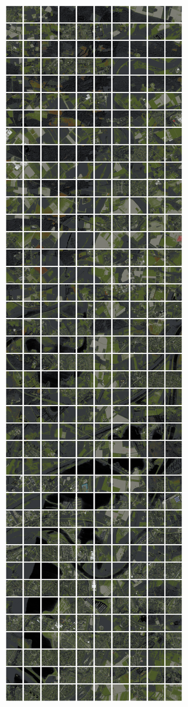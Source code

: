 <html>
<div>
<img src="https://github.com/HakkaTjakka/NL_TILE_MAP/blob/main/18/625/-1023/r.6250.-10230.png" height="44" width="44">
<img src="https://github.com/HakkaTjakka/NL_TILE_MAP/blob/main/18/625/-1023/r.6251.-10230.png" height="44" width="44">
<img src="https://github.com/HakkaTjakka/NL_TILE_MAP/blob/main/18/625/-1023/r.6252.-10230.png" height="44" width="44">
<img src="https://github.com/HakkaTjakka/NL_TILE_MAP/blob/main/18/625/-1023/r.6253.-10230.png" height="44" width="44">
<img src="https://github.com/HakkaTjakka/NL_TILE_MAP/blob/main/18/625/-1023/r.6254.-10230.png" height="44" width="44">
<img src="https://github.com/HakkaTjakka/NL_TILE_MAP/blob/main/18/625/-1023/r.6255.-10230.png" height="44" width="44">
<img src="https://github.com/HakkaTjakka/NL_TILE_MAP/blob/main/18/625/-1023/r.6256.-10230.png" height="44" width="44">
<img src="https://github.com/HakkaTjakka/NL_TILE_MAP/blob/main/18/625/-1023/r.6257.-10230.png" height="44" width="44">
<img src="https://github.com/HakkaTjakka/NL_TILE_MAP/blob/main/18/625/-1023/r.6258.-10230.png" height="44" width="44">
<img src="https://github.com/HakkaTjakka/NL_TILE_MAP/blob/main/18/625/-1023/r.6259.-10230.png" height="44" width="44">
<img src="https://github.com/HakkaTjakka/NL_TILE_MAP/blob/main/18/626/-1023/r.6260.-10230.png" height="44" width="44">
<img src="https://github.com/HakkaTjakka/NL_TILE_MAP/blob/main/18/626/-1023/r.6261.-10230.png" height="44" width="44">
<img src="https://github.com/HakkaTjakka/NL_TILE_MAP/blob/main/18/626/-1023/r.6262.-10230.png" height="44" width="44">
<img src="https://github.com/HakkaTjakka/NL_TILE_MAP/blob/main/18/626/-1023/r.6263.-10230.png" height="44" width="44">
<img src="https://github.com/HakkaTjakka/NL_TILE_MAP/blob/main/18/626/-1023/r.6264.-10230.png" height="44" width="44">
<img src="https://github.com/HakkaTjakka/NL_TILE_MAP/blob/main/18/626/-1023/r.6265.-10230.png" height="44" width="44">
<img src="https://github.com/HakkaTjakka/NL_TILE_MAP/blob/main/18/626/-1023/r.6266.-10230.png" height="44" width="44">
<img src="https://github.com/HakkaTjakka/NL_TILE_MAP/blob/main/18/626/-1023/r.6267.-10230.png" height="44" width="44">
<img src="https://github.com/HakkaTjakka/NL_TILE_MAP/blob/main/18/626/-1023/r.6268.-10230.png" height="44" width="44">
<img src="https://github.com/HakkaTjakka/NL_TILE_MAP/blob/main/18/626/-1023/r.6269.-10230.png" height="44" width="44">
<br>
<img src="https://github.com/HakkaTjakka/NL_TILE_MAP/blob/main/18/625/-1023/r.6250.-10229.png" height="44" width="44">
<img src="https://github.com/HakkaTjakka/NL_TILE_MAP/blob/main/18/625/-1023/r.6251.-10229.png" height="44" width="44">
<img src="https://github.com/HakkaTjakka/NL_TILE_MAP/blob/main/18/625/-1023/r.6252.-10229.png" height="44" width="44">
<img src="https://github.com/HakkaTjakka/NL_TILE_MAP/blob/main/18/625/-1023/r.6253.-10229.png" height="44" width="44">
<img src="https://github.com/HakkaTjakka/NL_TILE_MAP/blob/main/18/625/-1023/r.6254.-10229.png" height="44" width="44">
<img src="https://github.com/HakkaTjakka/NL_TILE_MAP/blob/main/18/625/-1023/r.6255.-10229.png" height="44" width="44">
<img src="https://github.com/HakkaTjakka/NL_TILE_MAP/blob/main/18/625/-1023/r.6256.-10229.png" height="44" width="44">
<img src="https://github.com/HakkaTjakka/NL_TILE_MAP/blob/main/18/625/-1023/r.6257.-10229.png" height="44" width="44">
<img src="https://github.com/HakkaTjakka/NL_TILE_MAP/blob/main/18/625/-1023/r.6258.-10229.png" height="44" width="44">
<img src="https://github.com/HakkaTjakka/NL_TILE_MAP/blob/main/18/625/-1023/r.6259.-10229.png" height="44" width="44">
<img src="https://github.com/HakkaTjakka/NL_TILE_MAP/blob/main/18/626/-1023/r.6260.-10229.png" height="44" width="44">
<img src="https://github.com/HakkaTjakka/NL_TILE_MAP/blob/main/18/626/-1023/r.6261.-10229.png" height="44" width="44">
<img src="https://github.com/HakkaTjakka/NL_TILE_MAP/blob/main/18/626/-1023/r.6262.-10229.png" height="44" width="44">
<img src="https://github.com/HakkaTjakka/NL_TILE_MAP/blob/main/18/626/-1023/r.6263.-10229.png" height="44" width="44">
<img src="https://github.com/HakkaTjakka/NL_TILE_MAP/blob/main/18/626/-1023/r.6264.-10229.png" height="44" width="44">
<img src="https://github.com/HakkaTjakka/NL_TILE_MAP/blob/main/18/626/-1023/r.6265.-10229.png" height="44" width="44">
<img src="https://github.com/HakkaTjakka/NL_TILE_MAP/blob/main/18/626/-1023/r.6266.-10229.png" height="44" width="44">
<img src="https://github.com/HakkaTjakka/NL_TILE_MAP/blob/main/18/626/-1023/r.6267.-10229.png" height="44" width="44">
<img src="https://github.com/HakkaTjakka/NL_TILE_MAP/blob/main/18/626/-1023/r.6268.-10229.png" height="44" width="44">
<img src="https://github.com/HakkaTjakka/NL_TILE_MAP/blob/main/18/626/-1023/r.6269.-10229.png" height="44" width="44">
<br>
<img src="https://github.com/HakkaTjakka/NL_TILE_MAP/blob/main/18/625/-1023/r.6250.-10228.png" height="44" width="44">
<img src="https://github.com/HakkaTjakka/NL_TILE_MAP/blob/main/18/625/-1023/r.6251.-10228.png" height="44" width="44">
<img src="https://github.com/HakkaTjakka/NL_TILE_MAP/blob/main/18/625/-1023/r.6252.-10228.png" height="44" width="44">
<img src="https://github.com/HakkaTjakka/NL_TILE_MAP/blob/main/18/625/-1023/r.6253.-10228.png" height="44" width="44">
<img src="https://github.com/HakkaTjakka/NL_TILE_MAP/blob/main/18/625/-1023/r.6254.-10228.png" height="44" width="44">
<img src="https://github.com/HakkaTjakka/NL_TILE_MAP/blob/main/18/625/-1023/r.6255.-10228.png" height="44" width="44">
<img src="https://github.com/HakkaTjakka/NL_TILE_MAP/blob/main/18/625/-1023/r.6256.-10228.png" height="44" width="44">
<img src="https://github.com/HakkaTjakka/NL_TILE_MAP/blob/main/18/625/-1023/r.6257.-10228.png" height="44" width="44">
<img src="https://github.com/HakkaTjakka/NL_TILE_MAP/blob/main/18/625/-1023/r.6258.-10228.png" height="44" width="44">
<img src="https://github.com/HakkaTjakka/NL_TILE_MAP/blob/main/18/625/-1023/r.6259.-10228.png" height="44" width="44">
<img src="https://github.com/HakkaTjakka/NL_TILE_MAP/blob/main/18/626/-1023/r.6260.-10228.png" height="44" width="44">
<img src="https://github.com/HakkaTjakka/NL_TILE_MAP/blob/main/18/626/-1023/r.6261.-10228.png" height="44" width="44">
<img src="https://github.com/HakkaTjakka/NL_TILE_MAP/blob/main/18/626/-1023/r.6262.-10228.png" height="44" width="44">
<img src="https://github.com/HakkaTjakka/NL_TILE_MAP/blob/main/18/626/-1023/r.6263.-10228.png" height="44" width="44">
<img src="https://github.com/HakkaTjakka/NL_TILE_MAP/blob/main/18/626/-1023/r.6264.-10228.png" height="44" width="44">
<img src="https://github.com/HakkaTjakka/NL_TILE_MAP/blob/main/18/626/-1023/r.6265.-10228.png" height="44" width="44">
<img src="https://github.com/HakkaTjakka/NL_TILE_MAP/blob/main/18/626/-1023/r.6266.-10228.png" height="44" width="44">
<img src="https://github.com/HakkaTjakka/NL_TILE_MAP/blob/main/18/626/-1023/r.6267.-10228.png" height="44" width="44">
<img src="https://github.com/HakkaTjakka/NL_TILE_MAP/blob/main/18/626/-1023/r.6268.-10228.png" height="44" width="44">
<img src="https://github.com/HakkaTjakka/NL_TILE_MAP/blob/main/18/626/-1023/r.6269.-10228.png" height="44" width="44">
<br>
<img src="https://github.com/HakkaTjakka/NL_TILE_MAP/blob/main/18/625/-1023/r.6250.-10227.png" height="44" width="44">
<img src="https://github.com/HakkaTjakka/NL_TILE_MAP/blob/main/18/625/-1023/r.6251.-10227.png" height="44" width="44">
<img src="https://github.com/HakkaTjakka/NL_TILE_MAP/blob/main/18/625/-1023/r.6252.-10227.png" height="44" width="44">
<img src="https://github.com/HakkaTjakka/NL_TILE_MAP/blob/main/18/625/-1023/r.6253.-10227.png" height="44" width="44">
<img src="https://github.com/HakkaTjakka/NL_TILE_MAP/blob/main/18/625/-1023/r.6254.-10227.png" height="44" width="44">
<img src="https://github.com/HakkaTjakka/NL_TILE_MAP/blob/main/18/625/-1023/r.6255.-10227.png" height="44" width="44">
<img src="https://github.com/HakkaTjakka/NL_TILE_MAP/blob/main/18/625/-1023/r.6256.-10227.png" height="44" width="44">
<img src="https://github.com/HakkaTjakka/NL_TILE_MAP/blob/main/18/625/-1023/r.6257.-10227.png" height="44" width="44">
<img src="https://github.com/HakkaTjakka/NL_TILE_MAP/blob/main/18/625/-1023/r.6258.-10227.png" height="44" width="44">
<img src="https://github.com/HakkaTjakka/NL_TILE_MAP/blob/main/18/625/-1023/r.6259.-10227.png" height="44" width="44">
<img src="https://github.com/HakkaTjakka/NL_TILE_MAP/blob/main/18/626/-1023/r.6260.-10227.png" height="44" width="44">
<img src="https://github.com/HakkaTjakka/NL_TILE_MAP/blob/main/18/626/-1023/r.6261.-10227.png" height="44" width="44">
<img src="https://github.com/HakkaTjakka/NL_TILE_MAP/blob/main/18/626/-1023/r.6262.-10227.png" height="44" width="44">
<img src="https://github.com/HakkaTjakka/NL_TILE_MAP/blob/main/18/626/-1023/r.6263.-10227.png" height="44" width="44">
<img src="https://github.com/HakkaTjakka/NL_TILE_MAP/blob/main/18/626/-1023/r.6264.-10227.png" height="44" width="44">
<img src="https://github.com/HakkaTjakka/NL_TILE_MAP/blob/main/18/626/-1023/r.6265.-10227.png" height="44" width="44">
<img src="https://github.com/HakkaTjakka/NL_TILE_MAP/blob/main/18/626/-1023/r.6266.-10227.png" height="44" width="44">
<img src="https://github.com/HakkaTjakka/NL_TILE_MAP/blob/main/18/626/-1023/r.6267.-10227.png" height="44" width="44">
<img src="https://github.com/HakkaTjakka/NL_TILE_MAP/blob/main/18/626/-1023/r.6268.-10227.png" height="44" width="44">
<img src="https://github.com/HakkaTjakka/NL_TILE_MAP/blob/main/18/626/-1023/r.6269.-10227.png" height="44" width="44">
<br>
<img src="https://github.com/HakkaTjakka/NL_TILE_MAP/blob/main/18/625/-1023/r.6250.-10226.png" height="44" width="44">
<img src="https://github.com/HakkaTjakka/NL_TILE_MAP/blob/main/18/625/-1023/r.6251.-10226.png" height="44" width="44">
<img src="https://github.com/HakkaTjakka/NL_TILE_MAP/blob/main/18/625/-1023/r.6252.-10226.png" height="44" width="44">
<img src="https://github.com/HakkaTjakka/NL_TILE_MAP/blob/main/18/625/-1023/r.6253.-10226.png" height="44" width="44">
<img src="https://github.com/HakkaTjakka/NL_TILE_MAP/blob/main/18/625/-1023/r.6254.-10226.png" height="44" width="44">
<img src="https://github.com/HakkaTjakka/NL_TILE_MAP/blob/main/18/625/-1023/r.6255.-10226.png" height="44" width="44">
<img src="https://github.com/HakkaTjakka/NL_TILE_MAP/blob/main/18/625/-1023/r.6256.-10226.png" height="44" width="44">
<img src="https://github.com/HakkaTjakka/NL_TILE_MAP/blob/main/18/625/-1023/r.6257.-10226.png" height="44" width="44">
<img src="https://github.com/HakkaTjakka/NL_TILE_MAP/blob/main/18/625/-1023/r.6258.-10226.png" height="44" width="44">
<img src="https://github.com/HakkaTjakka/NL_TILE_MAP/blob/main/18/625/-1023/r.6259.-10226.png" height="44" width="44">
<img src="https://github.com/HakkaTjakka/NL_TILE_MAP/blob/main/18/626/-1023/r.6260.-10226.png" height="44" width="44">
<img src="https://github.com/HakkaTjakka/NL_TILE_MAP/blob/main/18/626/-1023/r.6261.-10226.png" height="44" width="44">
<img src="https://github.com/HakkaTjakka/NL_TILE_MAP/blob/main/18/626/-1023/r.6262.-10226.png" height="44" width="44">
<img src="https://github.com/HakkaTjakka/NL_TILE_MAP/blob/main/18/626/-1023/r.6263.-10226.png" height="44" width="44">
<img src="https://github.com/HakkaTjakka/NL_TILE_MAP/blob/main/18/626/-1023/r.6264.-10226.png" height="44" width="44">
<img src="https://github.com/HakkaTjakka/NL_TILE_MAP/blob/main/18/626/-1023/r.6265.-10226.png" height="44" width="44">
<img src="https://github.com/HakkaTjakka/NL_TILE_MAP/blob/main/18/626/-1023/r.6266.-10226.png" height="44" width="44">
<img src="https://github.com/HakkaTjakka/NL_TILE_MAP/blob/main/18/626/-1023/r.6267.-10226.png" height="44" width="44">
<img src="https://github.com/HakkaTjakka/NL_TILE_MAP/blob/main/18/626/-1023/r.6268.-10226.png" height="44" width="44">
<img src="https://github.com/HakkaTjakka/NL_TILE_MAP/blob/main/18/626/-1023/r.6269.-10226.png" height="44" width="44">
<br>
<img src="https://github.com/HakkaTjakka/NL_TILE_MAP/blob/main/18/625/-1023/r.6250.-10225.png" height="44" width="44">
<img src="https://github.com/HakkaTjakka/NL_TILE_MAP/blob/main/18/625/-1023/r.6251.-10225.png" height="44" width="44">
<img src="https://github.com/HakkaTjakka/NL_TILE_MAP/blob/main/18/625/-1023/r.6252.-10225.png" height="44" width="44">
<img src="https://github.com/HakkaTjakka/NL_TILE_MAP/blob/main/18/625/-1023/r.6253.-10225.png" height="44" width="44">
<img src="https://github.com/HakkaTjakka/NL_TILE_MAP/blob/main/18/625/-1023/r.6254.-10225.png" height="44" width="44">
<img src="https://github.com/HakkaTjakka/NL_TILE_MAP/blob/main/18/625/-1023/r.6255.-10225.png" height="44" width="44">
<img src="https://github.com/HakkaTjakka/NL_TILE_MAP/blob/main/18/625/-1023/r.6256.-10225.png" height="44" width="44">
<img src="https://github.com/HakkaTjakka/NL_TILE_MAP/blob/main/18/625/-1023/r.6257.-10225.png" height="44" width="44">
<img src="https://github.com/HakkaTjakka/NL_TILE_MAP/blob/main/18/625/-1023/r.6258.-10225.png" height="44" width="44">
<img src="https://github.com/HakkaTjakka/NL_TILE_MAP/blob/main/18/625/-1023/r.6259.-10225.png" height="44" width="44">
<img src="https://github.com/HakkaTjakka/NL_TILE_MAP/blob/main/18/626/-1023/r.6260.-10225.png" height="44" width="44">
<img src="https://github.com/HakkaTjakka/NL_TILE_MAP/blob/main/18/626/-1023/r.6261.-10225.png" height="44" width="44">
<img src="https://github.com/HakkaTjakka/NL_TILE_MAP/blob/main/18/626/-1023/r.6262.-10225.png" height="44" width="44">
<img src="https://github.com/HakkaTjakka/NL_TILE_MAP/blob/main/18/626/-1023/r.6263.-10225.png" height="44" width="44">
<img src="https://github.com/HakkaTjakka/NL_TILE_MAP/blob/main/18/626/-1023/r.6264.-10225.png" height="44" width="44">
<img src="https://github.com/HakkaTjakka/NL_TILE_MAP/blob/main/18/626/-1023/r.6265.-10225.png" height="44" width="44">
<img src="https://github.com/HakkaTjakka/NL_TILE_MAP/blob/main/18/626/-1023/r.6266.-10225.png" height="44" width="44">
<img src="https://github.com/HakkaTjakka/NL_TILE_MAP/blob/main/18/626/-1023/r.6267.-10225.png" height="44" width="44">
<img src="https://github.com/HakkaTjakka/NL_TILE_MAP/blob/main/18/626/-1023/r.6268.-10225.png" height="44" width="44">
<img src="https://github.com/HakkaTjakka/NL_TILE_MAP/blob/main/18/626/-1023/r.6269.-10225.png" height="44" width="44">
<br>
<img src="https://github.com/HakkaTjakka/NL_TILE_MAP/blob/main/18/625/-1023/r.6250.-10224.png" height="44" width="44">
<img src="https://github.com/HakkaTjakka/NL_TILE_MAP/blob/main/18/625/-1023/r.6251.-10224.png" height="44" width="44">
<img src="https://github.com/HakkaTjakka/NL_TILE_MAP/blob/main/18/625/-1023/r.6252.-10224.png" height="44" width="44">
<img src="https://github.com/HakkaTjakka/NL_TILE_MAP/blob/main/18/625/-1023/r.6253.-10224.png" height="44" width="44">
<img src="https://github.com/HakkaTjakka/NL_TILE_MAP/blob/main/18/625/-1023/r.6254.-10224.png" height="44" width="44">
<img src="https://github.com/HakkaTjakka/NL_TILE_MAP/blob/main/18/625/-1023/r.6255.-10224.png" height="44" width="44">
<img src="https://github.com/HakkaTjakka/NL_TILE_MAP/blob/main/18/625/-1023/r.6256.-10224.png" height="44" width="44">
<img src="https://github.com/HakkaTjakka/NL_TILE_MAP/blob/main/18/625/-1023/r.6257.-10224.png" height="44" width="44">
<img src="https://github.com/HakkaTjakka/NL_TILE_MAP/blob/main/18/625/-1023/r.6258.-10224.png" height="44" width="44">
<img src="https://github.com/HakkaTjakka/NL_TILE_MAP/blob/main/18/625/-1023/r.6259.-10224.png" height="44" width="44">
<img src="https://github.com/HakkaTjakka/NL_TILE_MAP/blob/main/18/626/-1023/r.6260.-10224.png" height="44" width="44">
<img src="https://github.com/HakkaTjakka/NL_TILE_MAP/blob/main/18/626/-1023/r.6261.-10224.png" height="44" width="44">
<img src="https://github.com/HakkaTjakka/NL_TILE_MAP/blob/main/18/626/-1023/r.6262.-10224.png" height="44" width="44">
<img src="https://github.com/HakkaTjakka/NL_TILE_MAP/blob/main/18/626/-1023/r.6263.-10224.png" height="44" width="44">
<img src="https://github.com/HakkaTjakka/NL_TILE_MAP/blob/main/18/626/-1023/r.6264.-10224.png" height="44" width="44">
<img src="https://github.com/HakkaTjakka/NL_TILE_MAP/blob/main/18/626/-1023/r.6265.-10224.png" height="44" width="44">
<img src="https://github.com/HakkaTjakka/NL_TILE_MAP/blob/main/18/626/-1023/r.6266.-10224.png" height="44" width="44">
<img src="https://github.com/HakkaTjakka/NL_TILE_MAP/blob/main/18/626/-1023/r.6267.-10224.png" height="44" width="44">
<img src="https://github.com/HakkaTjakka/NL_TILE_MAP/blob/main/18/626/-1023/r.6268.-10224.png" height="44" width="44">
<img src="https://github.com/HakkaTjakka/NL_TILE_MAP/blob/main/18/626/-1023/r.6269.-10224.png" height="44" width="44">
<br>
<img src="https://github.com/HakkaTjakka/NL_TILE_MAP/blob/main/18/625/-1023/r.6250.-10223.png" height="44" width="44">
<img src="https://github.com/HakkaTjakka/NL_TILE_MAP/blob/main/18/625/-1023/r.6251.-10223.png" height="44" width="44">
<img src="https://github.com/HakkaTjakka/NL_TILE_MAP/blob/main/18/625/-1023/r.6252.-10223.png" height="44" width="44">
<img src="https://github.com/HakkaTjakka/NL_TILE_MAP/blob/main/18/625/-1023/r.6253.-10223.png" height="44" width="44">
<img src="https://github.com/HakkaTjakka/NL_TILE_MAP/blob/main/18/625/-1023/r.6254.-10223.png" height="44" width="44">
<img src="https://github.com/HakkaTjakka/NL_TILE_MAP/blob/main/18/625/-1023/r.6255.-10223.png" height="44" width="44">
<img src="https://github.com/HakkaTjakka/NL_TILE_MAP/blob/main/18/625/-1023/r.6256.-10223.png" height="44" width="44">
<img src="https://github.com/HakkaTjakka/NL_TILE_MAP/blob/main/18/625/-1023/r.6257.-10223.png" height="44" width="44">
<img src="https://github.com/HakkaTjakka/NL_TILE_MAP/blob/main/18/625/-1023/r.6258.-10223.png" height="44" width="44">
<img src="https://github.com/HakkaTjakka/NL_TILE_MAP/blob/main/18/625/-1023/r.6259.-10223.png" height="44" width="44">
<img src="https://github.com/HakkaTjakka/NL_TILE_MAP/blob/main/18/626/-1023/r.6260.-10223.png" height="44" width="44">
<img src="https://github.com/HakkaTjakka/NL_TILE_MAP/blob/main/18/626/-1023/r.6261.-10223.png" height="44" width="44">
<img src="https://github.com/HakkaTjakka/NL_TILE_MAP/blob/main/18/626/-1023/r.6262.-10223.png" height="44" width="44">
<img src="https://github.com/HakkaTjakka/NL_TILE_MAP/blob/main/18/626/-1023/r.6263.-10223.png" height="44" width="44">
<img src="https://github.com/HakkaTjakka/NL_TILE_MAP/blob/main/18/626/-1023/r.6264.-10223.png" height="44" width="44">
<img src="https://github.com/HakkaTjakka/NL_TILE_MAP/blob/main/18/626/-1023/r.6265.-10223.png" height="44" width="44">
<img src="https://github.com/HakkaTjakka/NL_TILE_MAP/blob/main/18/626/-1023/r.6266.-10223.png" height="44" width="44">
<img src="https://github.com/HakkaTjakka/NL_TILE_MAP/blob/main/18/626/-1023/r.6267.-10223.png" height="44" width="44">
<img src="https://github.com/HakkaTjakka/NL_TILE_MAP/blob/main/18/626/-1023/r.6268.-10223.png" height="44" width="44">
<img src="https://github.com/HakkaTjakka/NL_TILE_MAP/blob/main/18/626/-1023/r.6269.-10223.png" height="44" width="44">
<br>
<img src="https://github.com/HakkaTjakka/NL_TILE_MAP/blob/main/18/625/-1023/r.6250.-10222.png" height="44" width="44">
<img src="https://github.com/HakkaTjakka/NL_TILE_MAP/blob/main/18/625/-1023/r.6251.-10222.png" height="44" width="44">
<img src="https://github.com/HakkaTjakka/NL_TILE_MAP/blob/main/18/625/-1023/r.6252.-10222.png" height="44" width="44">
<img src="https://github.com/HakkaTjakka/NL_TILE_MAP/blob/main/18/625/-1023/r.6253.-10222.png" height="44" width="44">
<img src="https://github.com/HakkaTjakka/NL_TILE_MAP/blob/main/18/625/-1023/r.6254.-10222.png" height="44" width="44">
<img src="https://github.com/HakkaTjakka/NL_TILE_MAP/blob/main/18/625/-1023/r.6255.-10222.png" height="44" width="44">
<img src="https://github.com/HakkaTjakka/NL_TILE_MAP/blob/main/18/625/-1023/r.6256.-10222.png" height="44" width="44">
<img src="https://github.com/HakkaTjakka/NL_TILE_MAP/blob/main/18/625/-1023/r.6257.-10222.png" height="44" width="44">
<img src="https://github.com/HakkaTjakka/NL_TILE_MAP/blob/main/18/625/-1023/r.6258.-10222.png" height="44" width="44">
<img src="https://github.com/HakkaTjakka/NL_TILE_MAP/blob/main/18/625/-1023/r.6259.-10222.png" height="44" width="44">
<img src="https://github.com/HakkaTjakka/NL_TILE_MAP/blob/main/18/626/-1023/r.6260.-10222.png" height="44" width="44">
<img src="https://github.com/HakkaTjakka/NL_TILE_MAP/blob/main/18/626/-1023/r.6261.-10222.png" height="44" width="44">
<img src="https://github.com/HakkaTjakka/NL_TILE_MAP/blob/main/18/626/-1023/r.6262.-10222.png" height="44" width="44">
<img src="https://github.com/HakkaTjakka/NL_TILE_MAP/blob/main/18/626/-1023/r.6263.-10222.png" height="44" width="44">
<img src="https://github.com/HakkaTjakka/NL_TILE_MAP/blob/main/18/626/-1023/r.6264.-10222.png" height="44" width="44">
<img src="https://github.com/HakkaTjakka/NL_TILE_MAP/blob/main/18/626/-1023/r.6265.-10222.png" height="44" width="44">
<img src="https://github.com/HakkaTjakka/NL_TILE_MAP/blob/main/18/626/-1023/r.6266.-10222.png" height="44" width="44">
<img src="https://github.com/HakkaTjakka/NL_TILE_MAP/blob/main/18/626/-1023/r.6267.-10222.png" height="44" width="44">
<img src="https://github.com/HakkaTjakka/NL_TILE_MAP/blob/main/18/626/-1023/r.6268.-10222.png" height="44" width="44">
<img src="https://github.com/HakkaTjakka/NL_TILE_MAP/blob/main/18/626/-1023/r.6269.-10222.png" height="44" width="44">
<br>
<img src="https://github.com/HakkaTjakka/NL_TILE_MAP/blob/main/18/625/-1023/r.6250.-10221.png" height="44" width="44">
<img src="https://github.com/HakkaTjakka/NL_TILE_MAP/blob/main/18/625/-1023/r.6251.-10221.png" height="44" width="44">
<img src="https://github.com/HakkaTjakka/NL_TILE_MAP/blob/main/18/625/-1023/r.6252.-10221.png" height="44" width="44">
<img src="https://github.com/HakkaTjakka/NL_TILE_MAP/blob/main/18/625/-1023/r.6253.-10221.png" height="44" width="44">
<img src="https://github.com/HakkaTjakka/NL_TILE_MAP/blob/main/18/625/-1023/r.6254.-10221.png" height="44" width="44">
<img src="https://github.com/HakkaTjakka/NL_TILE_MAP/blob/main/18/625/-1023/r.6255.-10221.png" height="44" width="44">
<img src="https://github.com/HakkaTjakka/NL_TILE_MAP/blob/main/18/625/-1023/r.6256.-10221.png" height="44" width="44">
<img src="https://github.com/HakkaTjakka/NL_TILE_MAP/blob/main/18/625/-1023/r.6257.-10221.png" height="44" width="44">
<img src="https://github.com/HakkaTjakka/NL_TILE_MAP/blob/main/18/625/-1023/r.6258.-10221.png" height="44" width="44">
<img src="https://github.com/HakkaTjakka/NL_TILE_MAP/blob/main/18/625/-1023/r.6259.-10221.png" height="44" width="44">
<img src="https://github.com/HakkaTjakka/NL_TILE_MAP/blob/main/18/626/-1023/r.6260.-10221.png" height="44" width="44">
<img src="https://github.com/HakkaTjakka/NL_TILE_MAP/blob/main/18/626/-1023/r.6261.-10221.png" height="44" width="44">
<img src="https://github.com/HakkaTjakka/NL_TILE_MAP/blob/main/18/626/-1023/r.6262.-10221.png" height="44" width="44">
<img src="https://github.com/HakkaTjakka/NL_TILE_MAP/blob/main/18/626/-1023/r.6263.-10221.png" height="44" width="44">
<img src="https://github.com/HakkaTjakka/NL_TILE_MAP/blob/main/18/626/-1023/r.6264.-10221.png" height="44" width="44">
<img src="https://github.com/HakkaTjakka/NL_TILE_MAP/blob/main/18/626/-1023/r.6265.-10221.png" height="44" width="44">
<img src="https://github.com/HakkaTjakka/NL_TILE_MAP/blob/main/18/626/-1023/r.6266.-10221.png" height="44" width="44">
<img src="https://github.com/HakkaTjakka/NL_TILE_MAP/blob/main/18/626/-1023/r.6267.-10221.png" height="44" width="44">
<img src="https://github.com/HakkaTjakka/NL_TILE_MAP/blob/main/18/626/-1023/r.6268.-10221.png" height="44" width="44">
<img src="https://github.com/HakkaTjakka/NL_TILE_MAP/blob/main/18/626/-1023/r.6269.-10221.png" height="44" width="44">
<br>
<img src="https://github.com/HakkaTjakka/NL_TILE_MAP/blob/main/18/625/-1022/r.6250.-10220.png" height="44" width="44">
<img src="https://github.com/HakkaTjakka/NL_TILE_MAP/blob/main/18/625/-1022/r.6251.-10220.png" height="44" width="44">
<img src="https://github.com/HakkaTjakka/NL_TILE_MAP/blob/main/18/625/-1022/r.6252.-10220.png" height="44" width="44">
<img src="https://github.com/HakkaTjakka/NL_TILE_MAP/blob/main/18/625/-1022/r.6253.-10220.png" height="44" width="44">
<img src="https://github.com/HakkaTjakka/NL_TILE_MAP/blob/main/18/625/-1022/r.6254.-10220.png" height="44" width="44">
<img src="https://github.com/HakkaTjakka/NL_TILE_MAP/blob/main/18/625/-1022/r.6255.-10220.png" height="44" width="44">
<img src="https://github.com/HakkaTjakka/NL_TILE_MAP/blob/main/18/625/-1022/r.6256.-10220.png" height="44" width="44">
<img src="https://github.com/HakkaTjakka/NL_TILE_MAP/blob/main/18/625/-1022/r.6257.-10220.png" height="44" width="44">
<img src="https://github.com/HakkaTjakka/NL_TILE_MAP/blob/main/18/625/-1022/r.6258.-10220.png" height="44" width="44">
<img src="https://github.com/HakkaTjakka/NL_TILE_MAP/blob/main/18/625/-1022/r.6259.-10220.png" height="44" width="44">
<img src="https://github.com/HakkaTjakka/NL_TILE_MAP/blob/main/18/626/-1022/r.6260.-10220.png" height="44" width="44">
<img src="https://github.com/HakkaTjakka/NL_TILE_MAP/blob/main/18/626/-1022/r.6261.-10220.png" height="44" width="44">
<img src="https://github.com/HakkaTjakka/NL_TILE_MAP/blob/main/18/626/-1022/r.6262.-10220.png" height="44" width="44">
<img src="https://github.com/HakkaTjakka/NL_TILE_MAP/blob/main/18/626/-1022/r.6263.-10220.png" height="44" width="44">
<img src="https://github.com/HakkaTjakka/NL_TILE_MAP/blob/main/18/626/-1022/r.6264.-10220.png" height="44" width="44">
<img src="https://github.com/HakkaTjakka/NL_TILE_MAP/blob/main/18/626/-1022/r.6265.-10220.png" height="44" width="44">
<img src="https://github.com/HakkaTjakka/NL_TILE_MAP/blob/main/18/626/-1022/r.6266.-10220.png" height="44" width="44">
<img src="https://github.com/HakkaTjakka/NL_TILE_MAP/blob/main/18/626/-1022/r.6267.-10220.png" height="44" width="44">
<img src="https://github.com/HakkaTjakka/NL_TILE_MAP/blob/main/18/626/-1022/r.6268.-10220.png" height="44" width="44">
<img src="https://github.com/HakkaTjakka/NL_TILE_MAP/blob/main/18/626/-1022/r.6269.-10220.png" height="44" width="44">
<br>
<img src="https://github.com/HakkaTjakka/NL_TILE_MAP/blob/main/18/625/-1022/r.6250.-10219.png" height="44" width="44">
<img src="https://github.com/HakkaTjakka/NL_TILE_MAP/blob/main/18/625/-1022/r.6251.-10219.png" height="44" width="44">
<img src="https://github.com/HakkaTjakka/NL_TILE_MAP/blob/main/18/625/-1022/r.6252.-10219.png" height="44" width="44">
<img src="https://github.com/HakkaTjakka/NL_TILE_MAP/blob/main/18/625/-1022/r.6253.-10219.png" height="44" width="44">
<img src="https://github.com/HakkaTjakka/NL_TILE_MAP/blob/main/18/625/-1022/r.6254.-10219.png" height="44" width="44">
<img src="https://github.com/HakkaTjakka/NL_TILE_MAP/blob/main/18/625/-1022/r.6255.-10219.png" height="44" width="44">
<img src="https://github.com/HakkaTjakka/NL_TILE_MAP/blob/main/18/625/-1022/r.6256.-10219.png" height="44" width="44">
<img src="https://github.com/HakkaTjakka/NL_TILE_MAP/blob/main/18/625/-1022/r.6257.-10219.png" height="44" width="44">
<img src="https://github.com/HakkaTjakka/NL_TILE_MAP/blob/main/18/625/-1022/r.6258.-10219.png" height="44" width="44">
<img src="https://github.com/HakkaTjakka/NL_TILE_MAP/blob/main/18/625/-1022/r.6259.-10219.png" height="44" width="44">
<img src="https://github.com/HakkaTjakka/NL_TILE_MAP/blob/main/18/626/-1022/r.6260.-10219.png" height="44" width="44">
<img src="https://github.com/HakkaTjakka/NL_TILE_MAP/blob/main/18/626/-1022/r.6261.-10219.png" height="44" width="44">
<img src="https://github.com/HakkaTjakka/NL_TILE_MAP/blob/main/18/626/-1022/r.6262.-10219.png" height="44" width="44">
<img src="https://github.com/HakkaTjakka/NL_TILE_MAP/blob/main/18/626/-1022/r.6263.-10219.png" height="44" width="44">
<img src="https://github.com/HakkaTjakka/NL_TILE_MAP/blob/main/18/626/-1022/r.6264.-10219.png" height="44" width="44">
<img src="https://github.com/HakkaTjakka/NL_TILE_MAP/blob/main/18/626/-1022/r.6265.-10219.png" height="44" width="44">
<img src="https://github.com/HakkaTjakka/NL_TILE_MAP/blob/main/18/626/-1022/r.6266.-10219.png" height="44" width="44">
<img src="https://github.com/HakkaTjakka/NL_TILE_MAP/blob/main/18/626/-1022/r.6267.-10219.png" height="44" width="44">
<img src="https://github.com/HakkaTjakka/NL_TILE_MAP/blob/main/18/626/-1022/r.6268.-10219.png" height="44" width="44">
<img src="https://github.com/HakkaTjakka/NL_TILE_MAP/blob/main/18/626/-1022/r.6269.-10219.png" height="44" width="44">
<br>
<img src="https://github.com/HakkaTjakka/NL_TILE_MAP/blob/main/18/625/-1022/r.6250.-10218.png" height="44" width="44">
<img src="https://github.com/HakkaTjakka/NL_TILE_MAP/blob/main/18/625/-1022/r.6251.-10218.png" height="44" width="44">
<img src="https://github.com/HakkaTjakka/NL_TILE_MAP/blob/main/18/625/-1022/r.6252.-10218.png" height="44" width="44">
<img src="https://github.com/HakkaTjakka/NL_TILE_MAP/blob/main/18/625/-1022/r.6253.-10218.png" height="44" width="44">
<img src="https://github.com/HakkaTjakka/NL_TILE_MAP/blob/main/18/625/-1022/r.6254.-10218.png" height="44" width="44">
<img src="https://github.com/HakkaTjakka/NL_TILE_MAP/blob/main/18/625/-1022/r.6255.-10218.png" height="44" width="44">
<img src="https://github.com/HakkaTjakka/NL_TILE_MAP/blob/main/18/625/-1022/r.6256.-10218.png" height="44" width="44">
<img src="https://github.com/HakkaTjakka/NL_TILE_MAP/blob/main/18/625/-1022/r.6257.-10218.png" height="44" width="44">
<img src="https://github.com/HakkaTjakka/NL_TILE_MAP/blob/main/18/625/-1022/r.6258.-10218.png" height="44" width="44">
<img src="https://github.com/HakkaTjakka/NL_TILE_MAP/blob/main/18/625/-1022/r.6259.-10218.png" height="44" width="44">
<img src="https://github.com/HakkaTjakka/NL_TILE_MAP/blob/main/18/626/-1022/r.6260.-10218.png" height="44" width="44">
<img src="https://github.com/HakkaTjakka/NL_TILE_MAP/blob/main/18/626/-1022/r.6261.-10218.png" height="44" width="44">
<img src="https://github.com/HakkaTjakka/NL_TILE_MAP/blob/main/18/626/-1022/r.6262.-10218.png" height="44" width="44">
<img src="https://github.com/HakkaTjakka/NL_TILE_MAP/blob/main/18/626/-1022/r.6263.-10218.png" height="44" width="44">
<img src="https://github.com/HakkaTjakka/NL_TILE_MAP/blob/main/18/626/-1022/r.6264.-10218.png" height="44" width="44">
<img src="https://github.com/HakkaTjakka/NL_TILE_MAP/blob/main/18/626/-1022/r.6265.-10218.png" height="44" width="44">
<img src="https://github.com/HakkaTjakka/NL_TILE_MAP/blob/main/18/626/-1022/r.6266.-10218.png" height="44" width="44">
<img src="https://github.com/HakkaTjakka/NL_TILE_MAP/blob/main/18/626/-1022/r.6267.-10218.png" height="44" width="44">
<img src="https://github.com/HakkaTjakka/NL_TILE_MAP/blob/main/18/626/-1022/r.6268.-10218.png" height="44" width="44">
<img src="https://github.com/HakkaTjakka/NL_TILE_MAP/blob/main/18/626/-1022/r.6269.-10218.png" height="44" width="44">
<br>
<img src="https://github.com/HakkaTjakka/NL_TILE_MAP/blob/main/18/625/-1022/r.6250.-10217.png" height="44" width="44">
<img src="https://github.com/HakkaTjakka/NL_TILE_MAP/blob/main/18/625/-1022/r.6251.-10217.png" height="44" width="44">
<img src="https://github.com/HakkaTjakka/NL_TILE_MAP/blob/main/18/625/-1022/r.6252.-10217.png" height="44" width="44">
<img src="https://github.com/HakkaTjakka/NL_TILE_MAP/blob/main/18/625/-1022/r.6253.-10217.png" height="44" width="44">
<img src="https://github.com/HakkaTjakka/NL_TILE_MAP/blob/main/18/625/-1022/r.6254.-10217.png" height="44" width="44">
<img src="https://github.com/HakkaTjakka/NL_TILE_MAP/blob/main/18/625/-1022/r.6255.-10217.png" height="44" width="44">
<img src="https://github.com/HakkaTjakka/NL_TILE_MAP/blob/main/18/625/-1022/r.6256.-10217.png" height="44" width="44">
<img src="https://github.com/HakkaTjakka/NL_TILE_MAP/blob/main/18/625/-1022/r.6257.-10217.png" height="44" width="44">
<img src="https://github.com/HakkaTjakka/NL_TILE_MAP/blob/main/18/625/-1022/r.6258.-10217.png" height="44" width="44">
<img src="https://github.com/HakkaTjakka/NL_TILE_MAP/blob/main/18/625/-1022/r.6259.-10217.png" height="44" width="44">
<img src="https://github.com/HakkaTjakka/NL_TILE_MAP/blob/main/18/626/-1022/r.6260.-10217.png" height="44" width="44">
<img src="https://github.com/HakkaTjakka/NL_TILE_MAP/blob/main/18/626/-1022/r.6261.-10217.png" height="44" width="44">
<img src="https://github.com/HakkaTjakka/NL_TILE_MAP/blob/main/18/626/-1022/r.6262.-10217.png" height="44" width="44">
<img src="https://github.com/HakkaTjakka/NL_TILE_MAP/blob/main/18/626/-1022/r.6263.-10217.png" height="44" width="44">
<img src="https://github.com/HakkaTjakka/NL_TILE_MAP/blob/main/18/626/-1022/r.6264.-10217.png" height="44" width="44">
<img src="https://github.com/HakkaTjakka/NL_TILE_MAP/blob/main/18/626/-1022/r.6265.-10217.png" height="44" width="44">
<img src="https://github.com/HakkaTjakka/NL_TILE_MAP/blob/main/18/626/-1022/r.6266.-10217.png" height="44" width="44">
<img src="https://github.com/HakkaTjakka/NL_TILE_MAP/blob/main/18/626/-1022/r.6267.-10217.png" height="44" width="44">
<img src="https://github.com/HakkaTjakka/NL_TILE_MAP/blob/main/18/626/-1022/r.6268.-10217.png" height="44" width="44">
<img src="https://github.com/HakkaTjakka/NL_TILE_MAP/blob/main/18/626/-1022/r.6269.-10217.png" height="44" width="44">
<br>
<img src="https://github.com/HakkaTjakka/NL_TILE_MAP/blob/main/18/625/-1022/r.6250.-10216.png" height="44" width="44">
<img src="https://github.com/HakkaTjakka/NL_TILE_MAP/blob/main/18/625/-1022/r.6251.-10216.png" height="44" width="44">
<img src="https://github.com/HakkaTjakka/NL_TILE_MAP/blob/main/18/625/-1022/r.6252.-10216.png" height="44" width="44">
<img src="https://github.com/HakkaTjakka/NL_TILE_MAP/blob/main/18/625/-1022/r.6253.-10216.png" height="44" width="44">
<img src="https://github.com/HakkaTjakka/NL_TILE_MAP/blob/main/18/625/-1022/r.6254.-10216.png" height="44" width="44">
<img src="https://github.com/HakkaTjakka/NL_TILE_MAP/blob/main/18/625/-1022/r.6255.-10216.png" height="44" width="44">
<img src="https://github.com/HakkaTjakka/NL_TILE_MAP/blob/main/18/625/-1022/r.6256.-10216.png" height="44" width="44">
<img src="https://github.com/HakkaTjakka/NL_TILE_MAP/blob/main/18/625/-1022/r.6257.-10216.png" height="44" width="44">
<img src="https://github.com/HakkaTjakka/NL_TILE_MAP/blob/main/18/625/-1022/r.6258.-10216.png" height="44" width="44">
<img src="https://github.com/HakkaTjakka/NL_TILE_MAP/blob/main/18/625/-1022/r.6259.-10216.png" height="44" width="44">
<img src="https://github.com/HakkaTjakka/NL_TILE_MAP/blob/main/18/626/-1022/r.6260.-10216.png" height="44" width="44">
<img src="https://github.com/HakkaTjakka/NL_TILE_MAP/blob/main/18/626/-1022/r.6261.-10216.png" height="44" width="44">
<img src="https://github.com/HakkaTjakka/NL_TILE_MAP/blob/main/18/626/-1022/r.6262.-10216.png" height="44" width="44">
<img src="https://github.com/HakkaTjakka/NL_TILE_MAP/blob/main/18/626/-1022/r.6263.-10216.png" height="44" width="44">
<img src="https://github.com/HakkaTjakka/NL_TILE_MAP/blob/main/18/626/-1022/r.6264.-10216.png" height="44" width="44">
<img src="https://github.com/HakkaTjakka/NL_TILE_MAP/blob/main/18/626/-1022/r.6265.-10216.png" height="44" width="44">
<img src="https://github.com/HakkaTjakka/NL_TILE_MAP/blob/main/18/626/-1022/r.6266.-10216.png" height="44" width="44">
<img src="https://github.com/HakkaTjakka/NL_TILE_MAP/blob/main/18/626/-1022/r.6267.-10216.png" height="44" width="44">
<img src="https://github.com/HakkaTjakka/NL_TILE_MAP/blob/main/18/626/-1022/r.6268.-10216.png" height="44" width="44">
<img src="https://github.com/HakkaTjakka/NL_TILE_MAP/blob/main/18/626/-1022/r.6269.-10216.png" height="44" width="44">
<br>
<img src="https://github.com/HakkaTjakka/NL_TILE_MAP/blob/main/18/625/-1022/r.6250.-10215.png" height="44" width="44">
<img src="https://github.com/HakkaTjakka/NL_TILE_MAP/blob/main/18/625/-1022/r.6251.-10215.png" height="44" width="44">
<img src="https://github.com/HakkaTjakka/NL_TILE_MAP/blob/main/18/625/-1022/r.6252.-10215.png" height="44" width="44">
<img src="https://github.com/HakkaTjakka/NL_TILE_MAP/blob/main/18/625/-1022/r.6253.-10215.png" height="44" width="44">
<img src="https://github.com/HakkaTjakka/NL_TILE_MAP/blob/main/18/625/-1022/r.6254.-10215.png" height="44" width="44">
<img src="https://github.com/HakkaTjakka/NL_TILE_MAP/blob/main/18/625/-1022/r.6255.-10215.png" height="44" width="44">
<img src="https://github.com/HakkaTjakka/NL_TILE_MAP/blob/main/18/625/-1022/r.6256.-10215.png" height="44" width="44">
<img src="https://github.com/HakkaTjakka/NL_TILE_MAP/blob/main/18/625/-1022/r.6257.-10215.png" height="44" width="44">
<img src="https://github.com/HakkaTjakka/NL_TILE_MAP/blob/main/18/625/-1022/r.6258.-10215.png" height="44" width="44">
<img src="https://github.com/HakkaTjakka/NL_TILE_MAP/blob/main/18/625/-1022/r.6259.-10215.png" height="44" width="44">
<img src="https://github.com/HakkaTjakka/NL_TILE_MAP/blob/main/18/626/-1022/r.6260.-10215.png" height="44" width="44">
<img src="https://github.com/HakkaTjakka/NL_TILE_MAP/blob/main/18/626/-1022/r.6261.-10215.png" height="44" width="44">
<img src="https://github.com/HakkaTjakka/NL_TILE_MAP/blob/main/18/626/-1022/r.6262.-10215.png" height="44" width="44">
<img src="https://github.com/HakkaTjakka/NL_TILE_MAP/blob/main/18/626/-1022/r.6263.-10215.png" height="44" width="44">
<img src="https://github.com/HakkaTjakka/NL_TILE_MAP/blob/main/18/626/-1022/r.6264.-10215.png" height="44" width="44">
<img src="https://github.com/HakkaTjakka/NL_TILE_MAP/blob/main/18/626/-1022/r.6265.-10215.png" height="44" width="44">
<img src="https://github.com/HakkaTjakka/NL_TILE_MAP/blob/main/18/626/-1022/r.6266.-10215.png" height="44" width="44">
<img src="https://github.com/HakkaTjakka/NL_TILE_MAP/blob/main/18/626/-1022/r.6267.-10215.png" height="44" width="44">
<img src="https://github.com/HakkaTjakka/NL_TILE_MAP/blob/main/18/626/-1022/r.6268.-10215.png" height="44" width="44">
<img src="https://github.com/HakkaTjakka/NL_TILE_MAP/blob/main/18/626/-1022/r.6269.-10215.png" height="44" width="44">
<br>
<img src="https://github.com/HakkaTjakka/NL_TILE_MAP/blob/main/18/625/-1022/r.6250.-10214.png" height="44" width="44">
<img src="https://github.com/HakkaTjakka/NL_TILE_MAP/blob/main/18/625/-1022/r.6251.-10214.png" height="44" width="44">
<img src="https://github.com/HakkaTjakka/NL_TILE_MAP/blob/main/18/625/-1022/r.6252.-10214.png" height="44" width="44">
<img src="https://github.com/HakkaTjakka/NL_TILE_MAP/blob/main/18/625/-1022/r.6253.-10214.png" height="44" width="44">
<img src="https://github.com/HakkaTjakka/NL_TILE_MAP/blob/main/18/625/-1022/r.6254.-10214.png" height="44" width="44">
<img src="https://github.com/HakkaTjakka/NL_TILE_MAP/blob/main/18/625/-1022/r.6255.-10214.png" height="44" width="44">
<img src="https://github.com/HakkaTjakka/NL_TILE_MAP/blob/main/18/625/-1022/r.6256.-10214.png" height="44" width="44">
<img src="https://github.com/HakkaTjakka/NL_TILE_MAP/blob/main/18/625/-1022/r.6257.-10214.png" height="44" width="44">
<img src="https://github.com/HakkaTjakka/NL_TILE_MAP/blob/main/18/625/-1022/r.6258.-10214.png" height="44" width="44">
<img src="https://github.com/HakkaTjakka/NL_TILE_MAP/blob/main/18/625/-1022/r.6259.-10214.png" height="44" width="44">
<img src="https://github.com/HakkaTjakka/NL_TILE_MAP/blob/main/18/626/-1022/r.6260.-10214.png" height="44" width="44">
<img src="https://github.com/HakkaTjakka/NL_TILE_MAP/blob/main/18/626/-1022/r.6261.-10214.png" height="44" width="44">
<img src="https://github.com/HakkaTjakka/NL_TILE_MAP/blob/main/18/626/-1022/r.6262.-10214.png" height="44" width="44">
<img src="https://github.com/HakkaTjakka/NL_TILE_MAP/blob/main/18/626/-1022/r.6263.-10214.png" height="44" width="44">
<img src="https://github.com/HakkaTjakka/NL_TILE_MAP/blob/main/18/626/-1022/r.6264.-10214.png" height="44" width="44">
<img src="https://github.com/HakkaTjakka/NL_TILE_MAP/blob/main/18/626/-1022/r.6265.-10214.png" height="44" width="44">
<img src="https://github.com/HakkaTjakka/NL_TILE_MAP/blob/main/18/626/-1022/r.6266.-10214.png" height="44" width="44">
<img src="https://github.com/HakkaTjakka/NL_TILE_MAP/blob/main/18/626/-1022/r.6267.-10214.png" height="44" width="44">
<img src="https://github.com/HakkaTjakka/NL_TILE_MAP/blob/main/18/626/-1022/r.6268.-10214.png" height="44" width="44">
<img src="https://github.com/HakkaTjakka/NL_TILE_MAP/blob/main/18/626/-1022/r.6269.-10214.png" height="44" width="44">
<br>
<img src="https://github.com/HakkaTjakka/NL_TILE_MAP/blob/main/18/625/-1022/r.6250.-10213.png" height="44" width="44">
<img src="https://github.com/HakkaTjakka/NL_TILE_MAP/blob/main/18/625/-1022/r.6251.-10213.png" height="44" width="44">
<img src="https://github.com/HakkaTjakka/NL_TILE_MAP/blob/main/18/625/-1022/r.6252.-10213.png" height="44" width="44">
<img src="https://github.com/HakkaTjakka/NL_TILE_MAP/blob/main/18/625/-1022/r.6253.-10213.png" height="44" width="44">
<img src="https://github.com/HakkaTjakka/NL_TILE_MAP/blob/main/18/625/-1022/r.6254.-10213.png" height="44" width="44">
<img src="https://github.com/HakkaTjakka/NL_TILE_MAP/blob/main/18/625/-1022/r.6255.-10213.png" height="44" width="44">
<img src="https://github.com/HakkaTjakka/NL_TILE_MAP/blob/main/18/625/-1022/r.6256.-10213.png" height="44" width="44">
<img src="https://github.com/HakkaTjakka/NL_TILE_MAP/blob/main/18/625/-1022/r.6257.-10213.png" height="44" width="44">
<img src="https://github.com/HakkaTjakka/NL_TILE_MAP/blob/main/18/625/-1022/r.6258.-10213.png" height="44" width="44">
<img src="https://github.com/HakkaTjakka/NL_TILE_MAP/blob/main/18/625/-1022/r.6259.-10213.png" height="44" width="44">
<img src="https://github.com/HakkaTjakka/NL_TILE_MAP/blob/main/18/626/-1022/r.6260.-10213.png" height="44" width="44">
<img src="https://github.com/HakkaTjakka/NL_TILE_MAP/blob/main/18/626/-1022/r.6261.-10213.png" height="44" width="44">
<img src="https://github.com/HakkaTjakka/NL_TILE_MAP/blob/main/18/626/-1022/r.6262.-10213.png" height="44" width="44">
<img src="https://github.com/HakkaTjakka/NL_TILE_MAP/blob/main/18/626/-1022/r.6263.-10213.png" height="44" width="44">
<img src="https://github.com/HakkaTjakka/NL_TILE_MAP/blob/main/18/626/-1022/r.6264.-10213.png" height="44" width="44">
<img src="https://github.com/HakkaTjakka/NL_TILE_MAP/blob/main/18/626/-1022/r.6265.-10213.png" height="44" width="44">
<img src="https://github.com/HakkaTjakka/NL_TILE_MAP/blob/main/18/626/-1022/r.6266.-10213.png" height="44" width="44">
<img src="https://github.com/HakkaTjakka/NL_TILE_MAP/blob/main/18/626/-1022/r.6267.-10213.png" height="44" width="44">
<img src="https://github.com/HakkaTjakka/NL_TILE_MAP/blob/main/18/626/-1022/r.6268.-10213.png" height="44" width="44">
<img src="https://github.com/HakkaTjakka/NL_TILE_MAP/blob/main/18/626/-1022/r.6269.-10213.png" height="44" width="44">
<br>
<img src="https://github.com/HakkaTjakka/NL_TILE_MAP/blob/main/18/625/-1022/r.6250.-10212.png" height="44" width="44">
<img src="https://github.com/HakkaTjakka/NL_TILE_MAP/blob/main/18/625/-1022/r.6251.-10212.png" height="44" width="44">
<img src="https://github.com/HakkaTjakka/NL_TILE_MAP/blob/main/18/625/-1022/r.6252.-10212.png" height="44" width="44">
<img src="https://github.com/HakkaTjakka/NL_TILE_MAP/blob/main/18/625/-1022/r.6253.-10212.png" height="44" width="44">
<img src="https://github.com/HakkaTjakka/NL_TILE_MAP/blob/main/18/625/-1022/r.6254.-10212.png" height="44" width="44">
<img src="https://github.com/HakkaTjakka/NL_TILE_MAP/blob/main/18/625/-1022/r.6255.-10212.png" height="44" width="44">
<img src="https://github.com/HakkaTjakka/NL_TILE_MAP/blob/main/18/625/-1022/r.6256.-10212.png" height="44" width="44">
<img src="https://github.com/HakkaTjakka/NL_TILE_MAP/blob/main/18/625/-1022/r.6257.-10212.png" height="44" width="44">
<img src="https://github.com/HakkaTjakka/NL_TILE_MAP/blob/main/18/625/-1022/r.6258.-10212.png" height="44" width="44">
<img src="https://github.com/HakkaTjakka/NL_TILE_MAP/blob/main/18/625/-1022/r.6259.-10212.png" height="44" width="44">
<img src="https://github.com/HakkaTjakka/NL_TILE_MAP/blob/main/18/626/-1022/r.6260.-10212.png" height="44" width="44">
<img src="https://github.com/HakkaTjakka/NL_TILE_MAP/blob/main/18/626/-1022/r.6261.-10212.png" height="44" width="44">
<img src="https://github.com/HakkaTjakka/NL_TILE_MAP/blob/main/18/626/-1022/r.6262.-10212.png" height="44" width="44">
<img src="https://github.com/HakkaTjakka/NL_TILE_MAP/blob/main/18/626/-1022/r.6263.-10212.png" height="44" width="44">
<img src="https://github.com/HakkaTjakka/NL_TILE_MAP/blob/main/18/626/-1022/r.6264.-10212.png" height="44" width="44">
<img src="https://github.com/HakkaTjakka/NL_TILE_MAP/blob/main/18/626/-1022/r.6265.-10212.png" height="44" width="44">
<img src="https://github.com/HakkaTjakka/NL_TILE_MAP/blob/main/18/626/-1022/r.6266.-10212.png" height="44" width="44">
<img src="https://github.com/HakkaTjakka/NL_TILE_MAP/blob/main/18/626/-1022/r.6267.-10212.png" height="44" width="44">
<img src="https://github.com/HakkaTjakka/NL_TILE_MAP/blob/main/18/626/-1022/r.6268.-10212.png" height="44" width="44">
<img src="https://github.com/HakkaTjakka/NL_TILE_MAP/blob/main/18/626/-1022/r.6269.-10212.png" height="44" width="44">
<br>
<img src="https://github.com/HakkaTjakka/NL_TILE_MAP/blob/main/18/625/-1022/r.6250.-10211.png" height="44" width="44">
<img src="https://github.com/HakkaTjakka/NL_TILE_MAP/blob/main/18/625/-1022/r.6251.-10211.png" height="44" width="44">
<img src="https://github.com/HakkaTjakka/NL_TILE_MAP/blob/main/18/625/-1022/r.6252.-10211.png" height="44" width="44">
<img src="https://github.com/HakkaTjakka/NL_TILE_MAP/blob/main/18/625/-1022/r.6253.-10211.png" height="44" width="44">
<img src="https://github.com/HakkaTjakka/NL_TILE_MAP/blob/main/18/625/-1022/r.6254.-10211.png" height="44" width="44">
<img src="https://github.com/HakkaTjakka/NL_TILE_MAP/blob/main/18/625/-1022/r.6255.-10211.png" height="44" width="44">
<img src="https://github.com/HakkaTjakka/NL_TILE_MAP/blob/main/18/625/-1022/r.6256.-10211.png" height="44" width="44">
<img src="https://github.com/HakkaTjakka/NL_TILE_MAP/blob/main/18/625/-1022/r.6257.-10211.png" height="44" width="44">
<img src="https://github.com/HakkaTjakka/NL_TILE_MAP/blob/main/18/625/-1022/r.6258.-10211.png" height="44" width="44">
<img src="https://github.com/HakkaTjakka/NL_TILE_MAP/blob/main/18/625/-1022/r.6259.-10211.png" height="44" width="44">
<img src="https://github.com/HakkaTjakka/NL_TILE_MAP/blob/main/18/626/-1022/r.6260.-10211.png" height="44" width="44">
<img src="https://github.com/HakkaTjakka/NL_TILE_MAP/blob/main/18/626/-1022/r.6261.-10211.png" height="44" width="44">
<img src="https://github.com/HakkaTjakka/NL_TILE_MAP/blob/main/18/626/-1022/r.6262.-10211.png" height="44" width="44">
<img src="https://github.com/HakkaTjakka/NL_TILE_MAP/blob/main/18/626/-1022/r.6263.-10211.png" height="44" width="44">
<img src="https://github.com/HakkaTjakka/NL_TILE_MAP/blob/main/18/626/-1022/r.6264.-10211.png" height="44" width="44">
<img src="https://github.com/HakkaTjakka/NL_TILE_MAP/blob/main/18/626/-1022/r.6265.-10211.png" height="44" width="44">
<img src="https://github.com/HakkaTjakka/NL_TILE_MAP/blob/main/18/626/-1022/r.6266.-10211.png" height="44" width="44">
<img src="https://github.com/HakkaTjakka/NL_TILE_MAP/blob/main/18/626/-1022/r.6267.-10211.png" height="44" width="44">
<img src="https://github.com/HakkaTjakka/NL_TILE_MAP/blob/main/18/626/-1022/r.6268.-10211.png" height="44" width="44">
<img src="https://github.com/HakkaTjakka/NL_TILE_MAP/blob/main/18/626/-1022/r.6269.-10211.png" height="44" width="44">
<br>
</div>
</html>
